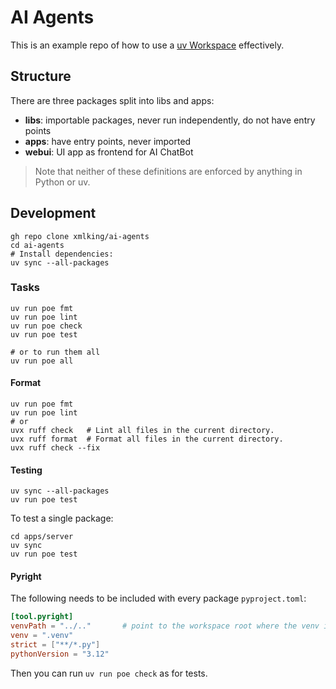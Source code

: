 # AI Agents

This is an example repo of how to use a [uv Workspace](https://docs.astral.sh/uv/concepts/projects/workspaces/) effectively.

## Structure

There are three packages split into libs and apps:

* **libs**: importable packages, never run independently, do not have entry points
* **apps**: have entry points, never imported
* **webui**: UI app as frontend for AI ChatBot

> Note that neither of these definitions are enforced by anything in Python or uv.

## Development

```shell
gh repo clone xmlking/ai-agents
cd ai-agents
# Install dependencies:
uv sync --all-packages
```

### Tasks

```shell
uv run poe fmt
uv run poe lint
uv run poe check
uv run poe test

# or to run them all
uv run poe all
```

#### Format

```shell
uv run poe fmt
uv run poe lint
# or
uvx ruff check   # Lint all files in the current directory.
uvx ruff format  # Format all files in the current directory.
uvx ruff check --fix
```

#### Testing

```shell
uv sync --all-packages
uv run poe test
```

To test a single package:

```shell
cd apps/server
uv sync
uv run poe test
```

#### Pyright

The following needs to be included with every package `pyproject.toml`:

```toml
[tool.pyright]
venvPath = "../.."       # point to the workspace root where the venv is
venv = ".venv"
strict = ["**/*.py"]
pythonVersion = "3.12"
```

Then you can run `uv run poe check` as for tests.
